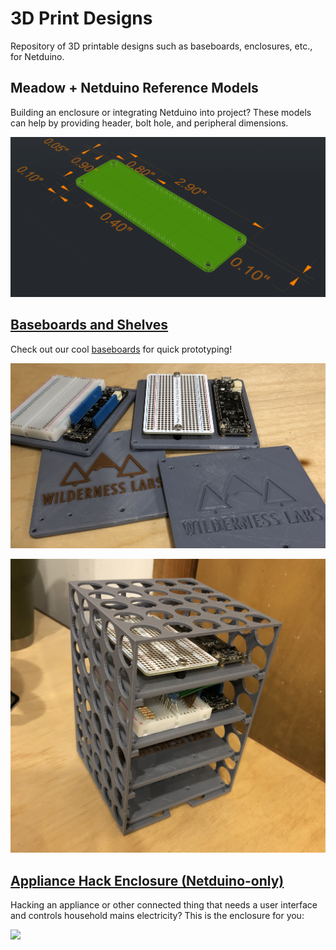 # 3D Print Designs

Repository of 3D printable designs such as baseboards, enclosures, etc., for Netduino.

## Meadow + Netduino Reference Models

Building an enclosure or integrating Netduino into project? These models can help by providing header, bolt hole, and peripheral dimensions.

![](Meadow/Reference_Models/Meadow_F7_Micro.png)

## [Baseboards and Shelves](Baseboards/)

Check out our cool [baseboards](Baseboards/) for quick prototyping!

![](Baseboards/Standard_Halfsize_Breadboard/Meadow_Baseboards.jpg)

![](Baseboards/Standard_Halfsize_Breadboard/Meadow_Baseboard_Shelf.jpg)

## [Appliance Hack Enclosure (Netduino-only)](Enclosures/ApplianceControl)

Hacking an appliance or other connected thing that needs a user interface and controls household mains electricity? This is the enclosure for you:

![](Enclosures/ApplianceControl/Front_Medium.jpg)
